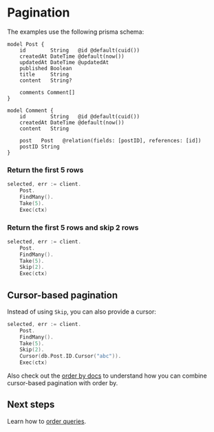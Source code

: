 # Pagination

The examples use the following prisma schema:

```prisma
model Post {
    id        String   @id @default(cuid())
    createdAt DateTime @default(now())
    updatedAt DateTime @updatedAt
    published Boolean
    title     String
    content   String?

    comments Comment[]
}

model Comment {
    id        String   @id @default(cuid())
    createdAt DateTime @default(now())
    content   String

    post   Post   @relation(fields: [postID], references: [id])
    postID String
}
```

### Return the first 5 rows

```go
selected, err := client.
    Post.
    FindMany().
    Take(5).
    Exec(ctx)
```

### Return the first 5 rows and skip 2 rows

```go
selected, err := client.
    Post.
    FindMany().
    Take(5).
    Skip(2).
    Exec(ctx)
```

## Cursor-based pagination

Instead of using `Skip`, you can also provide a cursor:

```go
selected, err := client.
    Post.
    FindMany().
    Take(5).
    Skip(2).
    Cursor(db.Post.ID.Cursor("abc")).
    Exec(ctx)
```

Also check out the [order by docs](order-by.md) to understand how you can combine cursor-based pagination with order by.

## Next steps

Learn how to [order queries](order-by.md).
